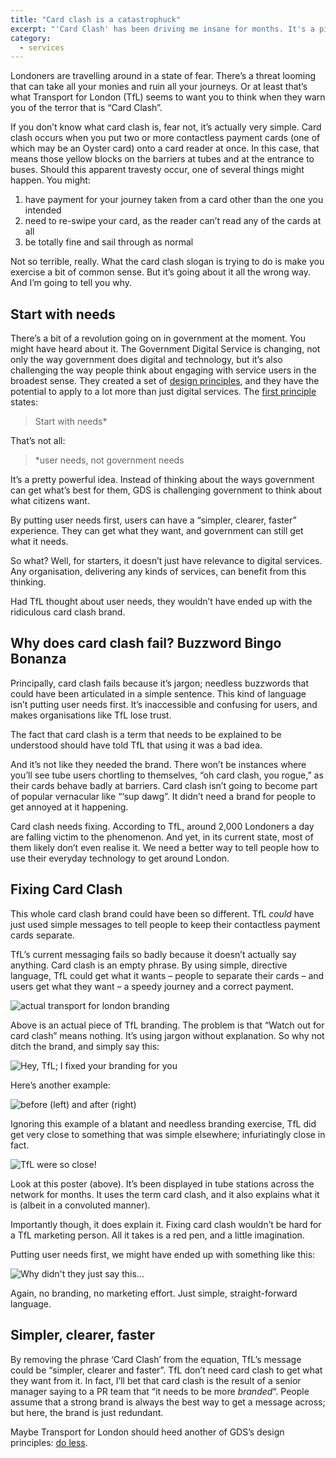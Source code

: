 ```yaml
---
title: "Card clash is a catastrophuck"
excerpt: "'Card Clash' has been driving me insane for months. It's a piece of marketing so pointless, it makes me furious every time I see it. So I decided to fix it."
category:
  - services
---
```

Londoners are travelling around in a state of fear. There&#8217;s a threat looming that can take all your monies and ruin all your journeys. Or at least that&#8217;s what Transport for London (TfL) seems to want you to think when they warn you of the terror that is &#8220;Card Clash&#8221;.

If you don&#8217;t know what card clash is, fear not, it&#8217;s actually very simple. Card clash occurs when you put two or more contactless payment cards (one of which may be an Oyster card) onto a card reader at once. In this case, that means those yellow blocks on the barriers at tubes and at the entrance to buses. Should this apparent travesty occur, one of several things might happen. You might:

 1. have payment for your journey taken from a card other than the one you intended
 2. need to re-swipe your card, as the reader can&#8217;t read any of the cards at all
 3. be totally fine and sail through as normal

Not so terrible, really. What the card clash slogan is trying to do is make you exercise a bit of common sense. But it&#8217;s going about it all the wrong way. And I&#8217;m going to tell you why.

## Start with needs

There&#8217;s a bit of a revolution going on in government at the moment. You might have heard about it. The Government Digital Service is changing, not only the way government does digital and technology, but it&#8217;s also challenging the way people think about engaging with service users in the broadest sense. They created a set of <a title="GDS design principles" href="https://www.gov.uk/design-principles" target="_blank">design principles</a>, and they have the potential to apply to a lot more than just digital services. The <a href="https://www.gov.uk/design-principles#first" title="Start with needs" target="_blank">first principle</a> states:

> Start with needs*

That&#8217;s not all:

> *user needs, not government needs

It&#8217;s a pretty powerful idea. Instead of thinking about the ways government can get what&#8217;s best for them, GDS is challenging government to think about what citizens want.

By putting user needs first, users can have a &#8220;simpler, clearer, faster&#8221; experience. They can get what they want, and government can still get what it needs.

So what? Well, for starters, it doesn&#8217;t just have relevance to digital services. Any organisation, delivering any kinds of services, can benefit from this thinking.

Had TfL thought about user needs, they wouldn&#8217;t have ended up with the ridiculous card clash brand.

## Why does card clash fail? Buzzword Bingo Bonanza

Principally, card clash fails because it&#8217;s jargon; needless buzzwords that could have been articulated in a simple sentence. This kind of language isn&#8217;t putting user needs first. It&#8217;s inaccessible and confusing for users, and makes organisations like TfL lose trust.

The fact that card clash is a term that needs to be explained to be understood should have told TfL that using it was a bad idea.

And it&#8217;s not like they needed the brand. There won&#8217;t be instances where you&#8217;ll see tube users chortling to themselves, &#8220;oh card clash, you rogue,&#8221; as their cards behave badly at barriers. Card clash isn&#8217;t going to become part of popular vernacular like &#8220;&#8216;sup dawg&#8221;. It didn&#8217;t need a brand for people to get annoyed at it happening.

Card clash needs fixing. According to TfL, around 2,000 Londoners a day are falling victim to the phenomenon. And yet, in its current state, most of them likely don&#8217;t even realise it. We need a better way to tell people how to use their everyday technology to get around London.

## Fixing Card Clash

This whole card clash brand could have been so different. TfL *could* have just used simple messages to tell people to keep their contactless payment cards separate.

TfL&#8217;s current messaging fails so badly because it doesn&#8217;t actually say anything. Card clash is an empty phrase. By using simple, directive language, TfL could get what it wants &#8211; people to separate their cards &#8211; and users get what they want &#8211; a speedy journey and a correct payment.

<img src="/assets/images/posts/2014/08/24/card-clash-is-a-catastrophuck/card-clash-TfL.jpg" alt="actual transport for london branding" />

Above is an actual piece of TfL branding. The problem is that &#8220;Watch out for card clash&#8221; means nothing. It&#8217;s using jargon without explanation. So why not ditch the brand, and simply say this:

<img src="/assets/images/posts/2014/08/24/card-clash-is-a-catastrophuck/card-clash-fixed-2.png" alt="Hey, TfL; I fixed your branding for you" />

Here&#8217;s another example:

<img src="/assets/images/posts/2014/08/24/card-clash-is-a-catastrophuck/card-clash-poster-london-underground.png" alt="before (left) and after (right)" />

Ignoring this example of a blatant and needless branding exercise, TfL did get very close to something that was simple elsewhere; infuriatingly close in fact.

<img src="/assets/images/posts/2014/08/24/card-clash-is-a-catastrophuck/card-clash-TfL-2.jpg" alt="TfL were so close!" />

Look at this poster (above). It&#8217;s been displayed in tube stations across the network for months. It uses the term card clash, and it also explains what it is (albeit in a convoluted manner).

Importantly though, it does explain it. Fixing card clash wouldn&#8217;t be hard for a TfL marketing person. All it takes is a red pen, and a little imagination.

Putting user needs first, we might have ended up with something like this:

<img src="/assets/images/posts/2014/08/24/card-clash-is-a-catastrophuck/card-clash-fixed-3.png" alt="Why didn't they just say this..." />

Again, no branding, no marketing effort. Just simple, straight-forward language.

## Simpler, clearer, faster

By removing the phrase &#8216;Card Clash&#8217; from the equation, TfL&#8217;s message could be &#8220;simpler, clearer and faster&#8221;. TfL don&#8217;t need card clash to get what they want from it. In fact, I&#8217;ll bet that card clash is the result of a senior manager saying to a PR team that &#8220;it needs to be more *branded*&#8220;. People assume that a strong brand is always the best way to get a message across; but here, the brand is just redundant.

Maybe Transport for London should heed another of GDS&#8217;s design principles: <a href="https://www.gov.uk/design-principles#second" title="Do less" target="_blank">do less</a>.